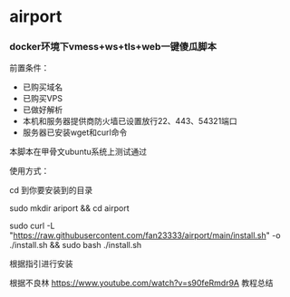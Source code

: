 # airport

### docker环境下vmess+ws+tls+web一键傻瓜脚本

前置条件：

- 已购买域名
- 已购买VPS
- 已做好解析
- 本机和服务器提供商防火墙已设置放行22、443、54321端口
- 服务器已安装wget和curl命令

本脚本在甲骨文ubuntu系统上测试通过

使用方式：

cd 到你要安装到的目录

sudo mkdir ariport && cd airport

sudo curl -L "https://raw.githubusercontent.com/fan23333/airport/main/install.sh" -o ./install.sh && sudo bash ./install.sh

根据指引进行安装

根据不良林 https://www.youtube.com/watch?v=s90feRmdr9A 教程总结
